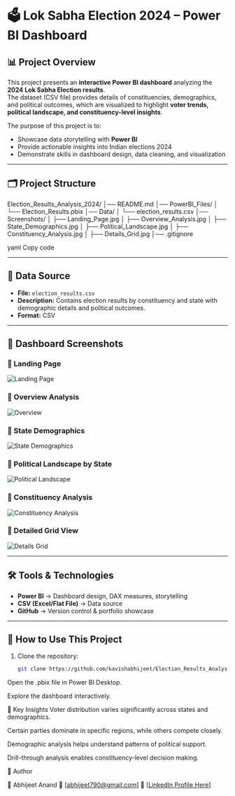 # 🗳️ Lok Sabha Election 2024 – Power BI Dashboard  

## 📊 Project Overview  
This project presents an **interactive Power BI dashboard** analyzing the **2024 Lok Sabha Election results**.  
The dataset (CSV file) provides details of constituencies, demographics, and political outcomes, which are visualized to highlight **voter trends, political landscape, and constituency-level insights**.  

The purpose of this project is to:  
- Showcase data storytelling with **Power BI**  
- Provide actionable insights into Indian elections 2024  
- Demonstrate skills in dashboard design, data cleaning, and visualization  

---

## 🗂️ Project Structure  
Election_Results_Analysis_2024/
│── README.md
│── PowerBI_Files/
│ └── Election_Results.pbix
│── Data/
│ └── election_results.csv
│── Screenshots/
│ ├── Landing_Page.jpg
│ ├── Overview_Analysis.jpg
│ ├── State_Demographics.jpg
│ ├── Political_Landscape.jpg
│ ├── Constituency_Analysis.jpg
│ ├── Details_Grid.jpg
│── .gitignore

yaml
Copy code

---

## 📁 Data Source  
- **File:** `election_results.csv`  
- **Description:** Contains election results by constituency and state with demographic details and political outcomes.  
- **Format:** CSV  

---

## 📸 Dashboard Screenshots  

### 🔹 Landing Page  
![Landing Page](Screenshots/Landing_Page.jpg)  

### 🔹 Overview Analysis  
![Overview](Screenshots/Overview_Analysis.jpg)  

### 🔹 State Demographics  
![State Demographics](Screenshots/State_Demographics.jpg)  

### 🔹 Political Landscape by State  
![Political Landscape](Screenshots/Political_Landscape.jpg)  

### 🔹 Constituency Analysis  
![Constituency Analysis](Screenshots/Constituency_Analysis.jpg)  

### 🔹 Detailed Grid View  
![Details Grid](Screenshots/Details_Grid.jpg)  

---

## 🛠️ Tools & Technologies  
- **Power BI** → Dashboard design, DAX measures, storytelling  
- **CSV (Excel/Flat File)** → Data source  
- **GitHub** → Version control & portfolio showcase  

---

## 🚀 How to Use This Project  
1. Clone the repository:  
   ```bash
   git clone https://github.com/kavishabhijeet/Election_Results_Analysis_2024.git
Open the .pbix file in Power BI Desktop.

Explore the dashboard interactively.

📌 Key Insights
Voter distribution varies significantly across states and demographics.

Certain parties dominate in specific regions, while others compete closely.

Demographic analysis helps understand patterns of political support.

Drill-through analysis enables constituency-level decision making.

📌 Author

👤 Abhijeet Anand
📧 [abhijeet790@gmail.com]
🔗 [[LinkedIn Profile Here](https://www.linkedin.com/in/abhijeet-anand01/)]
